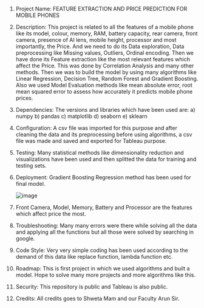 1) Project Name: FEATURE EXTRACTION AND PRICE PREDICTION FOR MOBILE PHONES
   
2) Description: This project is related to all the features of a mobile phone like its model, colour, memory, RAM, battery capacity, rear camera, front camera, presence of AI lens,  mobile height,
   processor and most importantly, the Price. And we need to do its Data exploration, Data preprocessing like Missing values, Outliers, Ordinal encoding. Then we have done its Feature extraction like
   the most relevant features which affect the Price. This was done by Correlation Analysis and many other methods. Then we was to build the model by using many algorithms like Linear Regression,
   Decision Tree, Random Forest and Gradient Boosting. Also we used Model Evaluation methods like mean absolute error, root mean squared error to assess how accurately it predicts mobile phone prices.
   
3) Dependencies: The versions and libraries which have been used are:
   a)  numpy
   b) pandas
   c) matplotlib
   d) seaborn
   e) sklearn
   
4) Configuration: A csv file was imported for this purpose and after cleaning the data and its preprocessing before using algorithms, a csv file was made and saved and exported for Tableau purpose.

5) Testing: Many statistical methods like dimensionality reduction and visualizations have been used and then splitted the data for training and testing sets.

6) Deployment: Gradient Boosting Regression method has been used for final model.

   ![image](https://github.com/nitimasaigal/Project-4---Price-Prediction-for-Mobile-Phones/assets/146649752/d61723b3-7e54-4826-9a58-21eb9642af68)

7) Front Camera, Model, Memory, Battery and Processor are the features which affect price the most.

8) Troubleshooting: Many many errors were there while solving all the data and applying all the functions but all those were solved by searching in google.

9) Code Style: Very very simple coding has been used according to the demand of this data like replace function, lambda function etc.

10) Roadmap: This is first project in which we used algorithms and built a model. Hope to solve many more projects and more algorithms like this.

11) Security: This repository is public and Tableau is also public.

12) Credits: All credits goes to Shweta Mam and our Faculty Arun Sir.
